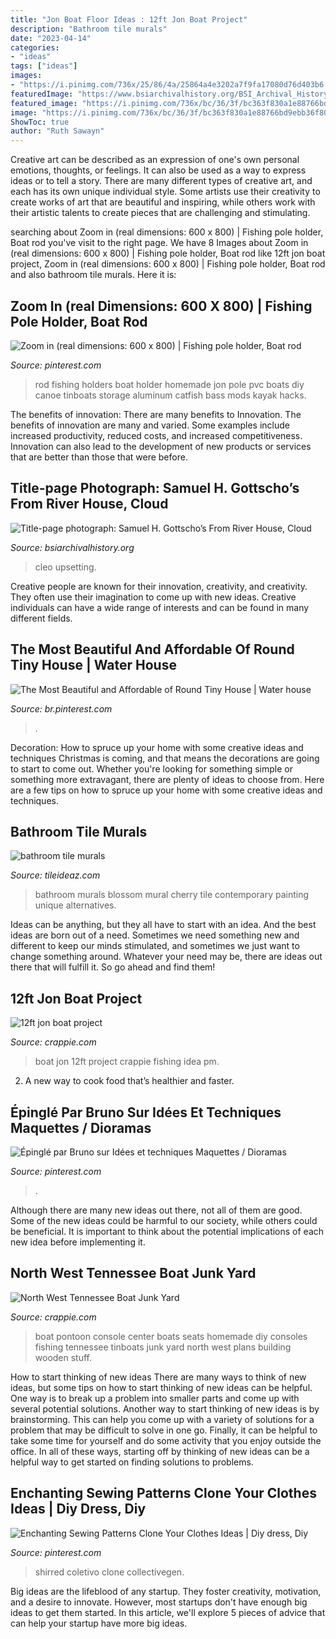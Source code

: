 ```yaml
---
title: "Jon Boat Floor Ideas : 12ft Jon Boat Project"
description: "Bathroom tile murals"
date: "2023-04-14"
categories:
- "ideas"
tags: ["ideas"]
images:
- "https://i.pinimg.com/736x/25/86/4a/25864a4e3202a7f9fa17080d76d403b6.jpg"
featuredImage: "https://www.bsiarchivalhistory.org/BSI_Archival_History/Woodys_World_files/droppedImage_23.jpg"
featured_image: "https://i.pinimg.com/736x/bc/36/3f/bc363f830a1e88766bd9ebb36f804f55.jpg"
image: "https://i.pinimg.com/736x/bc/36/3f/bc363f830a1e88766bd9ebb36f804f55.jpg"
ShowToc: true
author: "Ruth Sawayn"
---
```



Creative art can be described as an expression of one's own personal emotions, thoughts, or feelings. It can also be used as a way to express ideas or to tell a story. There are many different types of creative art, and each has its own unique individual style. Some artists use their creativity to create works of art that are beautiful and inspiring, while others work with their artistic talents to create pieces that are challenging and stimulating.

	

		
searching about Zoom in (real dimensions: 600 x 800) | Fishing pole holder, Boat rod you've visit to the right page. We have 8 Images about Zoom in (real dimensions: 600 x 800) | Fishing pole holder, Boat rod like 12ft jon boat project, Zoom in (real dimensions: 600 x 800) | Fishing pole holder, Boat rod and also bathroom tile murals. Here it is:
		
    
## Zoom In (real Dimensions: 600 X 800) | Fishing Pole Holder, Boat Rod

<img loading=lazy src="https://i.pinimg.com/originals/1c/e4/e3/1ce4e30f1a6e3563b70b162dd71bfed1.jpg" onerror="this.onerror=null;this.src='https://tse3.mm.bing.net/th?id=OIP.Y5BQGh6GOS7x5Vgom6l2KwHaJ4&amp;pid=15.1';" alt="Zoom in (real dimensions: 600 x 800) | Fishing pole holder, Boat rod">

_Source: pinterest.com_

>rod fishing holders boat holder homemade jon pole pvc boats diy canoe tinboats storage aluminum catfish bass mods kayak hacks. 

	

The benefits of innovation: There are many benefits to Innovation.
The benefits of innovation are many and varied. Some examples include increased productivity, reduced costs, and increased competitiveness. Innovation can also lead to the development of new products or services that are better than those that were before.

    
## Title-page Photograph: Samuel H. Gottscho’s From River House, Cloud

<img loading=lazy src="https://www.bsiarchivalhistory.org/BSI_Archival_History/Woodys_World_files/droppedImage_23.jpg" onerror="this.onerror=null;this.src='https://tse1.mm.bing.net/th?id=OIP.vGFc5rRozmuVzVvsdxGoOgHaKG&amp;pid=15.1';" alt="Title-page photograph: Samuel H. Gottscho’s From River House, Cloud">

_Source: bsiarchivalhistory.org_

>cleo upsetting. 

	

Creative people are known for their innovation, creativity, and creativity. They often use their imagination to come up with new ideas. Creative individuals can have a wide range of interests and can be found in many different fields.

    
## The Most Beautiful And Affordable Of Round Tiny House | Water House

<img loading=lazy src="https://i.pinimg.com/736x/25/86/4a/25864a4e3202a7f9fa17080d76d403b6.jpg" onerror="this.onerror=null;this.src='https://tse2.mm.bing.net/th?id=OIP.4a0YeMYGauQleYPToOV-pgHaFA&amp;pid=15.1';" alt="The Most Beautiful and Affordable of Round Tiny House | Water house">

_Source: br.pinterest.com_

>. 

	

Decoration: How to spruce up your home with some creative ideas and techniques
Christmas is coming, and that means the decorations are going to start to come out. Whether you're looking for something simple or something more extravagant, there are plenty of ideas to choose from. Here are a few tips on how to spruce up your home with some creative ideas and techniques.

    
## Bathroom Tile Murals

<img loading=lazy src="http://www.tileideaz.com/wp-content/uploads/2015/10/Cherry-blossom-mural-in-a-contemporary-bathroom.jpg" onerror="this.onerror=null;this.src='https://tse4.mm.bing.net/th?id=OIP.v-L7dRkWQzNa5_X8XWFW1wHaKq&amp;pid=15.1';" alt="bathroom tile murals">

_Source: tileideaz.com_

>bathroom murals blossom mural cherry tile contemporary painting unique alternatives. 

	

Ideas can be anything, but they all have to start with an idea. And the best ideas are born out of a need. Sometimes we need something new and different to keep our minds stimulated, and sometimes we just want to change something around. Whatever your need may be, there are ideas out there that will fulfill it. So go ahead and find them!

    
## 12ft Jon Boat Project

<img loading=lazy src="https://www.crappie.com/crappie/attachments/mechanics-corner-boats-motors-and-trailers/148302d1390180396-12ft-jon-boat-project-jon-boat-crappie-fishing-idea_01-jpg" onerror="this.onerror=null;this.src='https://tse3.mm.bing.net/th?id=OIP.PkdGUuxYHRfLzqRVOIcpRgHaKQ&amp;pid=15.1';" alt="12ft jon boat project">

_Source: crappie.com_

>boat jon 12ft project crappie fishing idea pm. 

	

2. A new way to cook food that’s healthier and faster.

    
## Épinglé Par Bruno Sur Idées Et Techniques Maquettes / Dioramas

<img loading=lazy src="https://i.pinimg.com/736x/bd/83/72/bd83723c6389a73c0a8ad4104838e481.jpg" onerror="this.onerror=null;this.src='https://tse4.mm.bing.net/th?id=OIP.hq6E6lnSfSU9CelIRHGNjQHaJc&amp;pid=15.1';" alt="Épinglé par Bruno sur Idées et techniques Maquettes / Dioramas">

_Source: pinterest.com_

>. 

	

Although there are many new ideas out there, not all of them are good. Some of the new ideas could be harmful to our society, while others could be beneficial. It is important to think about the potential implications of each new idea before implementing it.

    
## North West Tennessee Boat Junk Yard

<img loading=lazy src="http://www.crappie.com/crappie/attachments/tennessee/255908d1483811334-north-west-tennessee-boat-junk-yard-console-basstracker078-jpg" onerror="this.onerror=null;this.src='https://tse1.mm.bing.net/th?id=OIP.oaRQJJx6sWxv9kSLwze8fAHaJ4&amp;pid=15.1';" alt="North West Tennessee Boat Junk Yard">

_Source: crappie.com_

>boat pontoon console center boats seats homemade diy consoles fishing tennessee tinboats junk yard north west plans building wooden stuff. 

	

How to start thinking of new ideas
There are many ways to think of new ideas, but some tips on how to start thinking of new ideas can be helpful. One way is to break up a problem into smaller parts and come up with several potential solutions. Another way to start thinking of new ideas is by brainstorming. This can help you come up with a variety of solutions for a problem that may be difficult to solve in one go. Finally, it can be helpful to take some time for yourself and do some activity that you enjoy outside the office. In all of these ways, starting off by thinking of new ideas can be a helpful way to get started on finding solutions to problems.

    
## Enchanting Sewing Patterns Clone Your Clothes Ideas | Diy Dress, Diy

<img loading=lazy src="https://i.pinimg.com/736x/bc/36/3f/bc363f830a1e88766bd9ebb36f804f55.jpg" onerror="this.onerror=null;this.src='https://tse4.mm.bing.net/th?id=OIP.hU2ISrCJalVGQQqBhiRYDQHaLH&amp;pid=15.1';" alt="Enchanting Sewing Patterns Clone Your Clothes Ideas | Diy dress, Diy">

_Source: pinterest.com_

>shirred coletivo clone collectivegen. 

	

Big ideas are the lifeblood of any startup. They foster creativity, motivation, and a desire to innovate. However, most startups don't have enough big ideas to get them started. In this article, we'll explore 5 pieces of advice that can help your startup have more big ideas.

